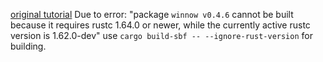 [original tutorial](https://hackmd.io/@ironaddicteddog/solana-starter-kit#2-Escrow-Program-using-vanilla-Rust)
Due to error:  "package `winnow v0.4.6` cannot be built because it requires rustc 1.64.0 or newer,
while the currently active rustc version is 1.62.0-dev" use `cargo build-sbf -- --ignore-rust-version`
for  building.    
